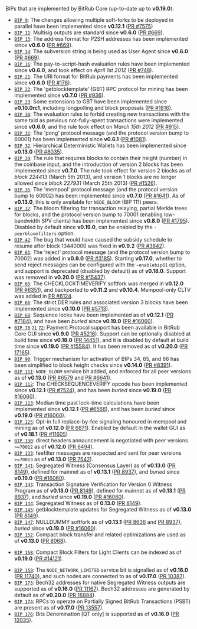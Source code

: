 BIPs that are implemented by BitRub Core (up-to-date up to **v0.19.0**):

* [`BIP 9`](https://github.com/bitrub/bips/blob/master/bip-0009.mediawiki): The changes allowing multiple soft-forks to be deployed in parallel have been implemented since **v0.12.1**  ([PR #7575](https://github.com/bitrub/bitrub/pull/7575))
* [`BIP 11`](https://github.com/bitrub/bips/blob/master/bip-0011.mediawiki): Multisig outputs are standard since **v0.6.0** ([PR #669](https://github.com/bitrub/bitrub/pull/669)).
* [`BIP 13`](https://github.com/bitrub/bips/blob/master/bip-0013.mediawiki): The address format for P2SH addresses has been implemented since **v0.6.0** ([PR #669](https://github.com/bitrub/bitrub/pull/669)).
* [`BIP 14`](https://github.com/bitrub/bips/blob/master/bip-0014.mediawiki): The subversion string is being used as User Agent since **v0.6.0** ([PR #669](https://github.com/bitrub/bitrub/pull/669)).
* [`BIP 16`](https://github.com/bitrub/bips/blob/master/bip-0016.mediawiki): The pay-to-script-hash evaluation rules have been implemented since **v0.6.0**, and took effect on *April 1st 2012* ([PR #748](https://github.com/bitrub/bitrub/pull/748)).
* [`BIP 21`](https://github.com/bitrub/bips/blob/master/bip-0021.mediawiki): The URI format for BitRub payments has been implemented since **v0.6.0** ([PR #176](https://github.com/bitrub/bitrub/pull/176)).
* [`BIP 22`](https://github.com/bitrub/bips/blob/master/bip-0022.mediawiki): The 'getblocktemplate' (GBT) RPC protocol for mining has been implemented since **v0.7.0** ([PR #936](https://github.com/bitrub/bitrub/pull/936)).
* [`BIP 23`](https://github.com/bitrub/bips/blob/master/bip-0023.mediawiki): Some extensions to GBT have been implemented since **v0.10.0rc1**, including longpolling and block proposals ([PR #1816](https://github.com/bitrub/bitrub/pull/1816)).
* [`BIP 30`](https://github.com/bitrub/bips/blob/master/bip-0030.mediawiki): The evaluation rules to forbid creating new transactions with the same txid as previous not-fully-spent transactions were implemented since **v0.6.0**, and the rule took effect on *March 15th 2012* ([PR #915](https://github.com/bitrub/bitrub/pull/915)).
* [`BIP 31`](https://github.com/bitrub/bips/blob/master/bip-0031.mediawiki): The 'pong' protocol message (and the protocol version bump to 60001) has been implemented since **v0.6.1** ([PR #1081](https://github.com/bitrub/bitrub/pull/1081)).
* [`BIP 32`](https://github.com/bitrub/bips/blob/master/bip-0032.mediawiki): Hierarchical Deterministic Wallets has been implemented since **v0.13.0** ([PR #8035](https://github.com/bitrub/bitrub/pull/8035)).
* [`BIP 34`](https://github.com/bitrub/bips/blob/master/bip-0034.mediawiki): The rule that requires blocks to contain their height (number) in the coinbase input, and the introduction of version 2 blocks has been implemented since **v0.7.0**. The rule took effect for version 2 blocks as of *block 224413* (March 5th 2013), and version 1 blocks are no longer allowed since *block 227931* (March 25th 2013) ([PR #1526](https://github.com/bitrub/bitrub/pull/1526)).
* [`BIP 35`](https://github.com/bitrub/bips/blob/master/bip-0035.mediawiki): The 'mempool' protocol message (and the protocol version bump to 60002) has been implemented since **v0.7.0** ([PR #1641](https://github.com/bitrub/bitrub/pull/1641)). As of **v0.13.0**, this is only available for `NODE_BLOOM` (BIP 111) peers.
* [`BIP 37`](https://github.com/bitrub/bips/blob/master/bip-0037.mediawiki): The bloom filtering for transaction relaying, partial Merkle trees for blocks, and the protocol version bump to 70001 (enabling low-bandwidth SPV clients) has been implemented since **v0.8.0** ([PR #1795](https://github.com/bitrub/bitrub/pull/1795)). Disabled by default since **v0.19.0**, can be enabled by the `-peerbloomfilters` option.
* [`BIP 42`](https://github.com/bitrub/bips/blob/master/bip-0042.mediawiki): The bug that would have caused the subsidy schedule to resume after block 13440000 was fixed in **v0.9.2** ([PR #3842](https://github.com/bitrub/bitrub/pull/3842)).
* [`BIP 61`](https://github.com/bitrub/bips/blob/master/bip-0061.mediawiki): The 'reject' protocol message (and the protocol version bump to 70002) was added in **v0.9.0** ([PR #3185](https://github.com/bitrub/bitrub/pull/3185)). Starting **v0.17.0**, whether to send reject messages can be configured with the `-enablebip61` option, and support is deprecated (disabled by default) as of **v0.18.0**. Support was removed in **v0.20.0** ([PR #15437](https://github.com/bitrub/bitrub/pull/15437)).
* [`BIP 65`](https://github.com/bitrub/bips/blob/master/bip-0065.mediawiki): The CHECKLOCKTIMEVERIFY softfork was merged in **v0.12.0** ([PR #6351](https://github.com/bitrub/bitrub/pull/6351)), and backported to **v0.11.2** and **v0.10.4**. Mempool-only CLTV was added in [PR #6124](https://github.com/bitrub/bitrub/pull/6124).
* [`BIP 66`](https://github.com/bitrub/bips/blob/master/bip-0066.mediawiki): The strict DER rules and associated version 3 blocks have been implemented since **v0.10.0** ([PR #5713](https://github.com/bitrub/bitrub/pull/5713)).
* [`BIP 68`](https://github.com/bitrub/bips/blob/master/bip-0068.mediawiki): Sequence locks have been implemented as of **v0.12.1**  ([PR #7184](https://github.com/bitrub/bitrub/pull/7184)), and have been *buried* since **v0.19.0** ([PR #16060](https://github.com/bitrub/bitrub/pull/16060)).
* [`BIP 70`](https://github.com/bitrub/bips/blob/master/bip-0070.mediawiki) [`71`](https://github.com/bitrub/bips/blob/master/bip-0071.mediawiki) [`72`](https://github.com/bitrub/bips/blob/master/bip-0072.mediawiki):
  Payment Protocol support has been available in BitRub Core GUI since **v0.9.0** ([PR #5216](https://github.com/bitrub/bitrub/pull/5216)).
  Support can be optionally disabled at build time since **v0.18.0** ([PR 14451](https://github.com/bitrub/bitrub/pull/14451)),
  and it is disabled by default at build time since **v0.19.0** ([PR #15584](https://github.com/bitrub/bitrub/pull/15584)).
  It has been removed as of **v0.20.0** ([PR 17165](https://github.com/bitrub/bitrub/pull/17165)).
* [`BIP 90`](https://github.com/bitrub/bips/blob/master/bip-0090.mediawiki): Trigger mechanism for activation of BIPs 34, 65, and 66 has been simplified to block height checks since **v0.14.0** ([PR #8391](https://github.com/bitrub/bitrub/pull/8391)).
* [`BIP 111`](https://github.com/bitrub/bips/blob/master/bip-0111.mediawiki): `NODE_BLOOM` service bit added, and enforced for all peer versions as of **v0.13.0** ([PR #6579](https://github.com/bitrub/bitrub/pull/6579) and [PR #6641](https://github.com/bitrub/bitrub/pull/6641)).
* [`BIP 112`](https://github.com/bitrub/bips/blob/master/bip-0112.mediawiki): The CHECKSEQUENCEVERIFY opcode has been implemented since **v0.12.1** ([PR #7524](https://github.com/bitrub/bitrub/pull/7524)), and has been *buried* since **v0.19.0** ([PR #16060](https://github.com/bitrub/bitrub/pull/16060)).
* [`BIP 113`](https://github.com/bitrub/bips/blob/master/bip-0113.mediawiki): Median time past lock-time calculations have been implemented since **v0.12.1** ([PR #6566](https://github.com/bitrub/bitrub/pull/6566)), and has been *buried* since **v0.19.0** ([PR #16060](https://github.com/bitrub/bitrub/pull/16060)).
* [`BIP 125`](https://github.com/bitrub/bips/blob/master/bip-0125.mediawiki): Opt-in full replace-by-fee signaling honoured in mempool and mining as of **v0.12.0** ([PR 6871](https://github.com/bitrub/bitrub/pull/6871)). Enabled by default in the wallet GUI as of **v0.18.1** ([PR #11605](https://github.com/bitrub/bitrub/pull/11605))
* [`BIP 130`](https://github.com/bitrub/bips/blob/master/bip-0130.mediawiki): direct headers announcement is negotiated with peer versions `>=70012` as of **v0.12.0** ([PR 6494](https://github.com/bitrub/bitrub/pull/6494)).
* [`BIP 133`](https://github.com/bitrub/bips/blob/master/bip-0133.mediawiki): feefilter messages are respected and sent for peer versions `>=70013` as of **v0.13.0** ([PR 7542](https://github.com/bitrub/bitrub/pull/7542)).
* [`BIP 141`](https://github.com/bitrub/bips/blob/master/bip-0141.mediawiki): Segregated Witness (Consensus Layer) as of **v0.13.0** ([PR 8149](https://github.com/bitrub/bitrub/pull/8149)), defined for mainnet as of **v0.13.1** ([PR 8937](https://github.com/bitrub/bitrub/pull/8937)), and *buried* since **v0.19.0** ([PR #16060](https://github.com/bitrub/bitrub/pull/16060)).
* [`BIP 143`](https://github.com/bitrub/bips/blob/master/bip-0143.mediawiki): Transaction Signature Verification for Version 0 Witness Program as of **v0.13.0** ([PR 8149](https://github.com/bitrub/bitrub/pull/8149)), defined for mainnet as of **v0.13.1** ([PR 8937](https://github.com/bitrub/bitrub/pull/8937)), and *buried* since **v0.19.0** ([PR #16060](https://github.com/bitrub/bitrub/pull/16060)).
* [`BIP 144`](https://github.com/bitrub/bips/blob/master/bip-0144.mediawiki): Segregated Witness as of **0.13.0** ([PR 8149](https://github.com/bitrub/bitrub/pull/8149)).
* [`BIP 145`](https://github.com/bitrub/bips/blob/master/bip-0145.mediawiki): getblocktemplate updates for Segregated Witness as of **v0.13.0** ([PR 8149](https://github.com/bitrub/bitrub/pull/8149)).
* [`BIP 147`](https://github.com/bitrub/bips/blob/master/bip-0147.mediawiki): NULLDUMMY softfork as of **v0.13.1** ([PR 8636](https://github.com/bitrub/bitrub/pull/8636) and [PR 8937](https://github.com/bitrub/bitrub/pull/8937)), *buried* since **v0.19.0** ([PR #16060](https://github.com/bitrub/bitrub/pull/16060)).
* [`BIP 152`](https://github.com/bitrub/bips/blob/master/bip-0152.mediawiki): Compact block transfer and related optimizations are used as of **v0.13.0** ([PR 8068](https://github.com/bitrub/bitrub/pull/8068)).
- [`BIP 158`](https://github.com/bitrub/bips/blob/master/bip-0158.mediawiki): Compact Block Filters for Light Clients can be indexed as of **v0.19.0** ([PR #14121](https://github.com/bitrub/bitrub/pull/14121)).
* [`BIP 159`](https://github.com/bitrub/bips/blob/master/bip-0159.mediawiki): The `NODE_NETWORK_LIMITED` service bit is signalled as of **v0.16.0** ([PR 11740](https://github.com/bitrub/bitrub/pull/11740)), and such nodes are connected to as of **v0.17.0** ([PR 10387](https://github.com/bitrub/bitrub/pull/10387)).
* [`BIP 173`](https://github.com/bitrub/bips/blob/master/bip-0173.mediawiki): Bech32 addresses for native Segregated Witness outputs are supported as of **v0.16.0** ([PR 11167](https://github.com/bitrub/bitrub/pull/11167)). Bech32 addresses are generated by default as of **v0.20.0** ([PR 16884](https://github.com/bitrub/bitrub/pull/16884)).
* [`BIP 174`](https://github.com/bitrub/bips/blob/master/bip-0174.mediawiki): RPCs to operate on Partially Signed BitRub Transactions (PSBT) are present as of **v0.17.0** ([PR 13557](https://github.com/bitrub/bitrub/pull/13557)).
* [`BIP 176`](https://github.com/bitrub/bips/blob/master/bip-0176.mediawiki): Bits Denomination [QT only] is supported as of **v0.16.0** ([PR 12035](https://github.com/bitrub/bitrub/pull/12035)).
